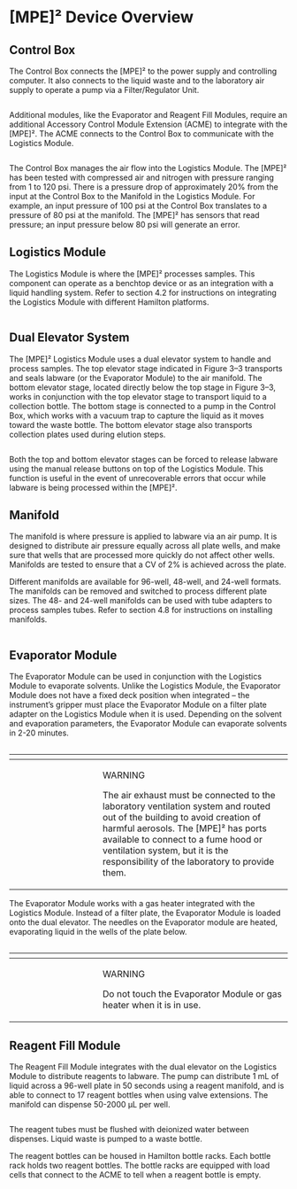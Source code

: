 # \[MPE]² Device Overview

## Control Box

The Control Box connects the \[MPE]² to the power supply and controlling computer. It also connects to the liquid waste and to the laboratory air supply to operate a pump via a Filter/Regulator Unit.

<figure><img src="../../../.gitbook/assets/image (4) (1) (1) (1) (1).png" alt=""><figcaption></figcaption></figure>

Additional modules, like the Evaporator and Reagent Fill Modules, require an additional Accessory Control Module Extension (ACME) to integrate with the \[MPE]². The ACME connects to the Control Box to communicate with the Logistics Module.

<figure><img src="../../../.gitbook/assets/image (5) (1) (1) (1) (1).png" alt=""><figcaption></figcaption></figure>



The Control Box manages the air flow into the Logistics Module. The \[MPE]² has been tested with compressed air and nitrogen with pressure ranging from 1 to 120 psi. There is a pressure drop of approximately 20% from the input at the Control Box to the Manifold in the Logistics Module. For example, an input pressure of 100 psi at the Control Box translates to a pressure of 80 psi at the manifold. The \[MPE]² has sensors that read pressure; an input pressure below 80 psi will generate an error.

## Logistics Module

The Logistics Module is where the \[MPE]² processes samples. This component can operate as a benchtop device or as an integration with a liquid handling system. Refer to section 4.2 for instructions on integrating the Logistics Module with different Hamilton platforms.

<figure><img src="../../../.gitbook/assets/image (6) (1) (1) (1) (1).png" alt=""><figcaption></figcaption></figure>



## Dual Elevator System

The \[MPE]² Logistics Module uses a dual elevator system to handle and process samples. The top elevator stage indicated in Figure 3–3 transports and seals labware (or the Evaporator Module) to the air manifold. The bottom elevator stage, located directly below the top stage in Figure 3–3, works in conjunction with the top elevator stage to transport liquid to a collection bottle. The bottom stage is connected to a pump in the Control Box, which works with a vacuum trap to capture the liquid as it moves toward the waste bottle. The bottom elevator stage also transports collection plates used during elution steps.

<figure><img src="../../../.gitbook/assets/image (7) (1) (1) (1).png" alt=""><figcaption></figcaption></figure>



Both the top and bottom elevator stages can be forced to release labware using the manual release buttons on top of the Logistics Module. This function is useful in the event of unrecoverable errors that occur while labware is being processed within the \[MPE]².&#x20;



## Manifold

The manifold is where pressure is applied to labware via an air pump. It is designed to distribute air pressure equally across all plate wells, and make sure that wells that are processed more quickly do not affect other wells. Manifolds are tested to ensure that a CV of 2% is achieved across the plate.&#x20;

Different manifolds are available for 96-well, 48-well, and 24-well formats. The manifolds can be removed and switched to process different plate sizes. The 48- and 24-well manifolds can be used with tube adapters to process samples tubes. Refer to section 4.8 for instructions on installing manifolds.

<figure><img src="../../../.gitbook/assets/image (8) (1) (1) (1).png" alt=""><figcaption></figcaption></figure>

## Evaporator Module

The Evaporator Module can be used in conjunction with the Logistics Module to evaporate solvents. Unlike the Logistics Module, the Evaporator Module does not have a fixed deck position when integrated – the instrument’s gripper must place the Evaporator Module on a filter plate adapter on the Logistics Module when it is used. Depending on the solvent and evaporation parameters, the Evaporator Module can evaporate solvents in 2-20 minutes.

<figure><img src="../../../.gitbook/assets/image (11) (1) (1) (1).png" alt=""><figcaption></figcaption></figure>

<table data-header-hidden><thead><tr><th width="145"></th><th></th></tr></thead><tbody><tr><td><img src="../../../.gitbook/assets/image (9) (1) (1) (1).png" alt="" data-size="original"></td><td><p>WARNING</p><p>The air exhaust must be connected to the laboratory ventilation system and routed out of the building to avoid creation of harmful aerosols. The [MPE]² has ports available to connect to a fume hood or ventilation system, but it is the responsibility of the laboratory to provide them.</p></td></tr></tbody></table>

The Evaporator Module works with a gas heater integrated with the Logistics Module. Instead of a filter plate, the Evaporator Module is loaded onto the dual elevator. The needles on the Evaporator module are heated, evaporating liquid in the wells of the plate below.

<figure><img src="../../../.gitbook/assets/image (12) (1) (1) (1).png" alt=""><figcaption></figcaption></figure>

<table data-header-hidden><thead><tr><th width="145"></th><th></th></tr></thead><tbody><tr><td><img src="../../../.gitbook/assets/image (10) (1) (1) (1).png" alt="" data-size="original"></td><td><p>WARNING</p><p>Do not touch the Evaporator Module or gas heater when it is in use.</p></td></tr></tbody></table>



## Reagent Fill Module

The Reagent Fill Module integrates with the dual elevator on the Logistics Module to distribute reagents to labware. The pump can distribute 1 mL of liquid across a 96-well plate in 50 seconds using a reagent manifold, and is able to connect to 17 reagent bottles when using valve extensions. The manifold can dispense 50-2000 μL per well.

<figure><img src="../../../.gitbook/assets/image (13) (1) (1) (1).png" alt=""><figcaption></figcaption></figure>

The reagent tubes must be flushed with deionized water between dispenses. Liquid waste is pumped to a waste bottle.

The reagent bottles can be housed in Hamilton bottle racks. Each bottle rack holds two reagent bottles. The bottle racks are equipped with load cells that connect to the ACME to tell when a reagent bottle is empty.&#x20;

<figure><img src="../../../.gitbook/assets/image (14) (1) (1) (1).png" alt=""><figcaption></figcaption></figure>
